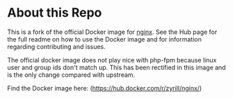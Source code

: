 # About this Repo

This is a fork of the official Docker image for [nginx](https://registry.hub.docker.com/_/nginx/). See the Hub page for the full readme on how to use the Docker image and for information regarding contributing and issues.

The official docker image does not play nice with php-fpm because linux user and group ids don't match up. This has been rectified in this image and is the only change compared with upstream.

Find the Docker image here: (https://hub.docker.com/r/zyrill/nginx/)
